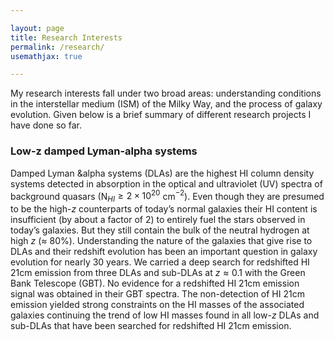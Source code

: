 ```yaml
---

layout: page
title: Research Interests
permalink: /research/
usemathjax: true

---
```

My research interests fall under two broad areas: understanding conditions in the interstellar medium (ISM) of the Milky Way,
and the process of galaxy evolution. Given below is a brief summary of different research projects I have done so far.

### Low-z damped Lyman-alpha systems
Damped Lyman &alpha systems (DLAs) are the highest HI column density systems detected in absorption in the optical and ultraviolet (UV) spectra of background quasars (N$_{HI} \geq 2 \times 10^{20}$ cm$^{-2}$). Even though they are presumed to be the high-$z$ counterparts of today’s normal galaxies their HI content is insufficient (by about a factor of 2) to entirely fuel the stars observed in today’s galaxies. But they still contain the bulk of the neutral hydrogen at high $z$ ($\approx$ 80%). Understanding the nature of the galaxies that give rise to DLAs and their redshift evolution has been an important question in galaxy evolution for nearly 30 years. We carried a deep search for redshifted HI 21cm emission from three DLAs and sub-DLAs at $z\approx0.1$ with the Green Bank Telescope (GBT). No evidence for a redshifted HI 21cm emission signal was obtained in their GBT spectra. The non-detection of HI 21cm emission yielded strong constraints on the HI masses of the associated galaxies continuing the trend of low HI masses found in all low-$z$ DLAs and sub-DLAs that have been searched for redshifted HI 21cm emission.

